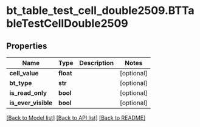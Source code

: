# bt_table_test_cell_double2509.BTTableTestCellDouble2509

## Properties
Name | Type | Description | Notes
------------ | ------------- | ------------- | -------------
**cell_value** | **float** |  | [optional] 
**bt_type** | **str** |  | [optional] 
**is_read_only** | **bool** |  | [optional] 
**is_ever_visible** | **bool** |  | [optional] 

[[Back to Model list]](../README.md#documentation-for-models) [[Back to API list]](../README.md#documentation-for-api-endpoints) [[Back to README]](../README.md)


